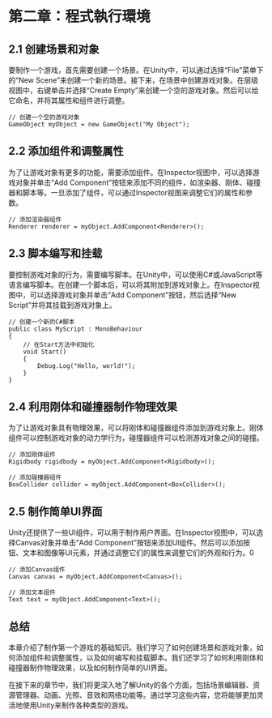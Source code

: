# 第二章：程式執行環境

## 2.1 创建场景和对象

要制作一个游戏，首先需要创建一个场景。在Unity中，可以通过选择“File”菜单下的“New Scene”来创建一个新的场景。接下来，在场景中创建游戏对象。在层级视图中，右键单击并选择“Create Empty”来创建一个空的游戏对象。然后可以给它命名，并将其属性和组件进行调整。

```
// 创建一个空的游戏对象
GameObject myObject = new GameObject("My Object");
```

## 2.2 添加组件和调整属性

为了让游戏对象有更多的功能，需要添加组件。在Inspector视图中，可以选择游戏对象并单击“Add Component”按钮来添加不同的组件，如渲染器、刚体、碰撞器和脚本等。一旦添加了组件，可以通过Inspector视图来调整它们的属性和参数。

```
// 添加渲染器组件
Renderer renderer = myObject.AddComponent<Renderer>();
```

## 2.3 脚本编写和挂载

要控制游戏对象的行为，需要编写脚本。在Unity中，可以使用C#或JavaScript等语言编写脚本。在创建一个脚本后，可以将其附加到游戏对象上。在Inspector视图中，可以选择游戏对象并单击“Add Component”按钮，然后选择“New Script”并将其挂载到游戏对象上。

```
// 创建一个新的C#脚本
public class MyScript : MonoBehaviour
{
    // 在Start方法中初始化
    void Start()
    {
        Debug.Log("Hello, world!");
    }
}
```

## 2.4 利用刚体和碰撞器制作物理效果

为了让游戏对象具有物理效果，可以将刚体和碰撞器组件添加到游戏对象上。刚体组件可以控制游戏对象的动力学行为，碰撞器组件可以检测游戏对象之间的碰撞。
```
// 添加刚体组件
Rigidbody rigidbody = myObject.AddComponent<Rigidbody>();

// 添加碰撞器组件
BoxCollider collider = myObject.AddComponent<BoxCollider>();
```

## 2.5 制作简单UI界面

Unity还提供了一些UI组件，可以用于制作用户界面。在Inspector视图中，可以选择Canvas对象并单击“Add Component”按钮来添加UI组件。然后可以添加按钮、文本和图像等UI元素，并通过调整它们的属性来调整它们的外观和行为。0
```
// 添加Canvas组件
Canvas canvas = myObject.AddComponent<Canvas>();

// 添加文本组件
Text text = myObject.AddComponent<Text>();
```


## 总结

本章介绍了制作第一个游戏的基础知识。我们学习了如何创建场景和游戏对象，如何添加组件和调整属性，以及如何编写和挂载脚本。我们还学习了如何利用刚体和碰撞器制作物理效果，以及如何制作简单的UI界面。

在接下来的章节中，我们将更深入地了解Unity的各个方面，包括场景编辑器、资源管理器、动画、光照、音效和网络功能等。通过学习这些内容，您将能够更加灵活地使用Unity来制作各种类型的游戏。
